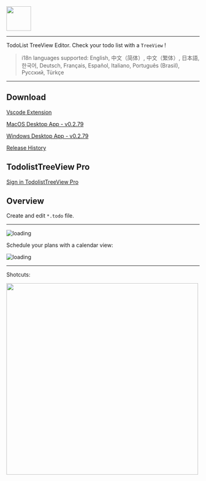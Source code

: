 <img height="64px" src="https://cdn.jsdelivr.net/gh/saber2pr/MyWeb@master/resource/image/vsc-todo-v3-logo-title.png" />

---

TodoList TreeView Editor. Check your todo list with a `TreeView` !

> i18n languages supported: English, 中文（简体）, 中文（繁体）, 日本語, 한국어, Deutsch, Français, Español, Italiano, Português (Brasil), Русский, Türkçe

---

## Download

[Vscode Extension](https://marketplace.visualstudio.com/items?itemName=saber2pr.todolist)

[MacOS Desktop App - v0.2.79](https://github.com/Saber2pr/vsc-ext-todolist/releases/download/mac-v0.2.79/Todolist-mac-v0.2.79.tar.gz)

[Windows Desktop App - v0.2.79](https://github.com/Saber2pr/vsc-ext-todolist/releases/download/win-v0.2.79/Todolist-win-v0.2.79.tar.gz)

[Release History](https://github.com/Saber2pr/vsc-ext-todolist/releases)

## TodolistTreeView Pro

[Sign in TodolistTreeView Pro](https://saber2pr.top/todolist-account/)

## Overview

Create and edit `*.todo` file.

---

![loading](https://cdn.jsdelivr.net/gh/saber2pr/MyWeb@master/resource/image/todolist-pro.webp)

Schedule your plans with a calendar view:

![loading](https://cdn.jsdelivr.net/gh/saber2pr/MyWeb@master/resource/image/vsc-ext-todolist-cal-2.webp)

---

Shotcuts:

<image width="500px" src="https://cdn.jsdelivr.net/gh/saber2pr/MyWeb@master/resource/image/0603vsc-todolist-p0.png" />

